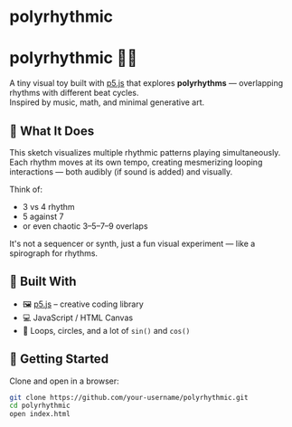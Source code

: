 ﻿# polyrhythmic
# polyrhythmic 🎵🌀

A tiny visual toy built with [p5.js](https://p5js.org/) that explores **polyrhythms** — overlapping rhythms with different beat cycles.  
Inspired by music, math, and minimal generative art.

## 🌟 What It Does

This sketch visualizes multiple rhythmic patterns playing simultaneously.  
Each rhythm moves at its own tempo, creating mesmerizing looping interactions — both audibly (if sound is added) and visually.

Think of:
- 3 vs 4 rhythm
- 5 against 7
- or even chaotic 3–5–7–9 overlaps

It's not a sequencer or synth, just a fun visual experiment — like a spirograph for rhythms.

## 🧰 Built With

- 🖼️ [p5.js](https://p5js.org/) – creative coding library
- 💻 JavaScript / HTML Canvas
- 🔁 Loops, circles, and a lot of `sin()` and `cos()`

## 🚀 Getting Started

Clone and open in a browser:

```bash
git clone https://github.com/your-username/polyrhythmic.git
cd polyrhythmic
open index.html
